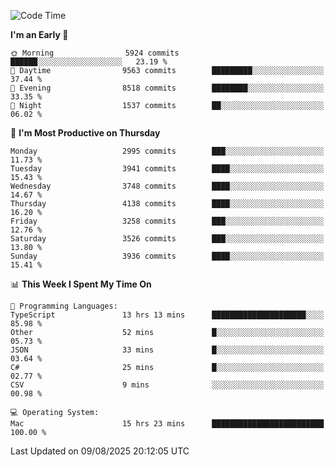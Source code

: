 <!--START_SECTION:waka-->
![Code Time](http://img.shields.io/badge/Code%20Time-5%2C278%20hrs%2024%20mins-blue)

**I'm an Early 🐤** 

```text
🌞 Morning                5924 commits        ██████░░░░░░░░░░░░░░░░░░░   23.19 % 
🌆 Daytime                9563 commits        █████████░░░░░░░░░░░░░░░░   37.44 % 
🌃 Evening                8518 commits        ████████░░░░░░░░░░░░░░░░░   33.35 % 
🌙 Night                  1537 commits        ██░░░░░░░░░░░░░░░░░░░░░░░   06.02 % 
```
📅 **I'm Most Productive on Thursday** 

```text
Monday                   2995 commits        ███░░░░░░░░░░░░░░░░░░░░░░   11.73 % 
Tuesday                  3941 commits        ████░░░░░░░░░░░░░░░░░░░░░   15.43 % 
Wednesday                3748 commits        ████░░░░░░░░░░░░░░░░░░░░░   14.67 % 
Thursday                 4138 commits        ████░░░░░░░░░░░░░░░░░░░░░   16.20 % 
Friday                   3258 commits        ███░░░░░░░░░░░░░░░░░░░░░░   12.76 % 
Saturday                 3526 commits        ███░░░░░░░░░░░░░░░░░░░░░░   13.80 % 
Sunday                   3936 commits        ████░░░░░░░░░░░░░░░░░░░░░   15.41 % 
```


📊 **This Week I Spent My Time On** 

```text
💬 Programming Languages: 
TypeScript               13 hrs 13 mins      █████████████████████░░░░   85.98 % 
Other                    52 mins             █░░░░░░░░░░░░░░░░░░░░░░░░   05.73 % 
JSON                     33 mins             █░░░░░░░░░░░░░░░░░░░░░░░░   03.64 % 
C#                       25 mins             █░░░░░░░░░░░░░░░░░░░░░░░░   02.77 % 
CSV                      9 mins              ░░░░░░░░░░░░░░░░░░░░░░░░░   00.98 % 

💻 Operating System: 
Mac                      15 hrs 23 mins      █████████████████████████   100.00 % 
```


 Last Updated on 09/08/2025 20:12:05 UTC
<!--END_SECTION:waka-->
